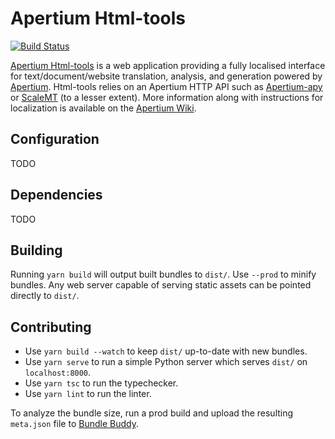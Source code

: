 # Apertium Html-tools

[![Build
Status](https://github.com/sushain97/apertium-html-tools-v2/workflows/Check/badge.svg?branch=master)](https://github.com/sushain97/apertium-html-tools-v2/actions/workflows/check.yml?query=branch%3Amaster)

[Apertium Html-tools][1] is a web application providing a fully localised
interface for text/document/website translation, analysis, and generation
powered by [Apertium][2]. Html-tools relies on an Apertium HTTP API such as
[Apertium-apy][3] or [ScaleMT][4] (to a lesser extent). More information along
with instructions for localization is available on the [Apertium Wiki][5].

## Configuration

TODO

## Dependencies

TODO

## Building

Running `yarn build` will output built bundles to `dist/`. Use `--prod` to
minify bundles. Any web server capable of serving static assets can be pointed
directly to `dist/`.

## Contributing

- Use `yarn build --watch` to keep `dist/` up-to-date with new bundles.
- Use `yarn serve` to run a simple Python server which serves `dist/` on
  `localhost:8000`.
- Use `yarn tsc` to run the typechecker.
- Use `yarn lint` to run the linter.

To analyze the bundle size, run a prod build and upload the resulting
`meta.json` file to [Bundle Buddy][6].

[1]: http://wiki.apertium.org/wiki/Apertium-html-tools
[2]: http://apertium.org
[3]: http://wiki.apertium.org/wiki/Apertium-apy
[4]: http://wiki.apertium.org/wiki/ScaleMT
[5]: http://wiki.apertium.org/wiki/Apertium-html-tools
[6]: https://bundle-buddy.com/
